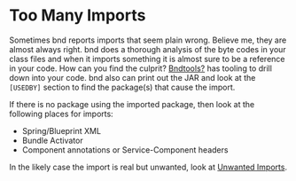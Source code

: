 # Too Many Imports

Sometimes bnd reports imports that seem plain wrong. Believe me, they are almost always right. bnd does a thorough analysis of the byte codes in your class files and when it imports something it is almost sure to be a reference in your code. How can you find the culprit? [Bndtools][14][?][14] has tooling to drill down into your code. bnd also can print out the JAR and look at the `[USEDBY]` section to find the package(s) that cause the import. 

If there is no package using the imported package, then look at the following places for imports: 

*   Spring/Blueprint XML 
*   Bundle Activator 
*   Component annotations or Service-Component headers 

In the likely case the import is real but unwanted, look at [Unwanted Imports][15]. 


 [14]: http://localhost/pmwiki/pmwiki.php?n=Bnd.Bndtools?action=edit
 [15]: #removeUnwantedImports

